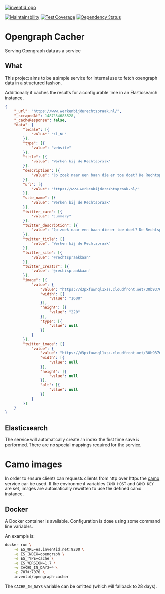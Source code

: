 [![inventid logo](https://cdn.inventid.nl/assets/logo-horizontally-ba8ae38ab1f53863fa4e99b977eaa1c7.png)](http://opensource.inventid.nl)

[![Maintainability](https://api.codeclimate.com/v1/badges/2a3154e29a838ece025b/maintainability)](https://codeclimate.com/github/inventid/opengraph-cacher/maintainability)
[![Test Coverage](https://api.codeclimate.com/v1/badges/2a3154e29a838ece025b/test_coverage)](https://codeclimate.com/github/inventid/opengraph-cacher/test_coverage)
[![Dependency Status](https://gemnasium.com/badges/github.com/inventid/opengraph-cacher.svg)](https://gemnasium.com/github.com/inventid/opengraph-cacher)

# Opengraph Cacher

Serving Opengraph data as a service

## What

This project aims to be a simple service for internal use to fetch opengraph data in a structured fashion.

Additionally it caches the results for a configurable time in an Elasticsearch instance.

```json
{
	"_url": "https://www.werkenbijderechtspraak.nl/",
	"_scrapedAt": 1487334683528,
	"_cacheResponse": false,
	"data": {
		"locale": [{
			"value": "nl_NL"
		}],
		"type": [{
			"value": "website"
		}],
		"title": [{
			"value": "Werken bij de Rechtspraak"
		}],
		"description": [{
			"value": "Op zoek naar een baan die er toe doet? De Rechtspraak heeft geregeld vacatures voor nieuwe collega's in juridische, staf of ICT functies"
		}],
		"url": [{
			"value": "https://www.werkenbijderechtspraak.nl/"
		}],
		"site_name": [{
			"value": "Werken bij de Rechtspraak"
		}],
		"twitter_card": [{
			"value": "summary"
		}],
		"twitter_description": [{
			"value": "Op zoek naar een baan die er toe doet? De Rechtspraak heeft geregeld vacatures voor nieuwe collega's in juridische, staf of ICT functies"
		}],
		"twitter_title": [{
			"value": "Werken bij de Rechtspraak"
		}],
		"twitter_site": [{
			"value": "@rechtspraakbaan"
		}],
		"twitter_creator": [{
			"value": "@rechtspraakbaan"
		}],
		"image": [{
			"value": {
				"value": "https://d3pxfuwnql1xse.cloudfront.net/30b9376b5b94713347a6c5c37faf2d1deef6cf59?url=https%3A%2F%2Fwww.werkenbijderechtspraak.nl%2Fwp-content%2Fuploads%2F2016%2F08%2Fheader-3.jpg",
				"width": [{
					"value": "1600"
				}],
				"height": [{
					"value": "220"
				}],
				"type": [{
					"value": null
				}]
			}
		}],
		"twitter_image": [{
			"value": {
				"value": "https://d3pxfuwnql1xse.cloudfront.net/30b9376b5b94713347a6c5c37faf2d1deef6cf59?url=https%3A%2F%2Fwww.werkenbijderechtspraak.nl%2Fwp-content%2Fuploads%2F2016%2F08%2Fheader-3.jpg",
				"width": [{
					"value": null
				}],
				"height": [{
					"value": null
				}],
				"alt": [{
					"value": null
				}]
			}
		}]
	}
}
```

## Elasticsearch

The service will automatically create an index the first time save is performed.
There are no special mappings required for the service.

# Camo images

In order to ensure clients can requests clients from http over https the [camo](https://github.com/atmos/camo) service can be used. If the environment variables `CAMO_HOST` and `CAMO_KEY` are set, images are automatically rewritten to use the defined camo instance.

## Docker

A Docker container is available.
Configuration is done using some command line variables.

An example is:

```bash
docker run \
    -e ES_URL=es.inventid.net:9200 \
    -e ES_INDEX=opengraph \
    -e ES_TYPE=cache \
    -e ES_VERSION=1.7 \
    -e CACHE_IN_DAYS=4 \
    -p 7070:7070 \
    inventid/opengraph-cacher
```

The `CACHE_IN_DAYS` variable can be omitted (which will fallback to 28 days).

